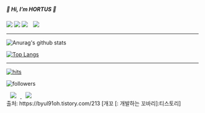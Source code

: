 <div align=left>
<h5>👋 Hi, I’m HORTUS 👋</h5>
<a href="https://github.com/heehortus"><img src="https://img.shields.io/badge/Github-181717?style=float-square&logo=Github&logoColor=white"/></a>
<a href="https://velog.io/@hee_hortus"><img src="https://img.shields.io/badge/Velog-3DDC84?style=flat-square&logo=Blogger&logoColor=white"/></a>
<a href="mailto:hee.hortus@gmail.com"><img src="https://img.shields.io/badge/Gmail-EA4335?style=flat-square&logo=Gmail&logoColor=white&link=mailto:hee.hortus@gmail.com"/></a>
     <img 
        src="http://img.shields.io/badge/-Instagram-black?style=flat&logo=Instagram&link=https://instagram.com/he.e.hortus/"
        style="height : auto; margin-left : 10px; margin-right : 10px;"/>
</a>
</div>
<hr/>


<div align=left>

![Anurag's github stats](https://github-readme-stats.vercel.app/api?username=heehortus&show_icons=true&theme=radical) 

[![Top Langs](https://github-readme-stats.vercel.app/api/top-langs/?username=heehortus&layout=compact&theme=dracula)](https://github.com/metleeha)

<hr>

[![hits](https://hits.seeyoufarm.com/api/count/incr/badge.svg?url=https%3A%2F%2Fgithub.com%2Fohbyul&count_bg=%237A7A7A&title_bg=%23FFADCC&icon=reverbnation.svg&icon_color=%23FF0000&title=hits&edge_flat=false)](https://hits.seeyoufarm.com)

![followers](https://img.shields.io/github/followers/ohbyul?style=social)


<a href="https://byul91oh.tistory.com/">
    <img 
        src="http://img.shields.io/badge/-Tech%20Blog-655ced?style=flat&logo=github&link=https://byul91oh.tistory.com/"
        style="height : auto; margin-left : 10px; margin-right : 10px;"/>
</a> <a href="https://instagram.com/fivepxint">
    <a href="mailto:quf8093@gmail.com">
    <img 
        src="https://img.shields.io/badge/Gmail-d14836?style=flat-square&logo=Gmail&logoColor=white&link=mailto:quf8093@gmail.com"
        style="height : auto; margin-left : 10px; margin-right : 10px;"/>
</a>

</div>
출처: https://byul91oh.tistory.com/213 [개꼬 [: 개발하는 꼬바리]:티스토리]

